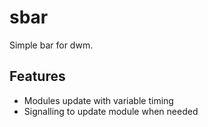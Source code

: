 # sbar
Simple bar for dwm.

## Features
* Modules update with variable timing
* Signalling to update module when needed

